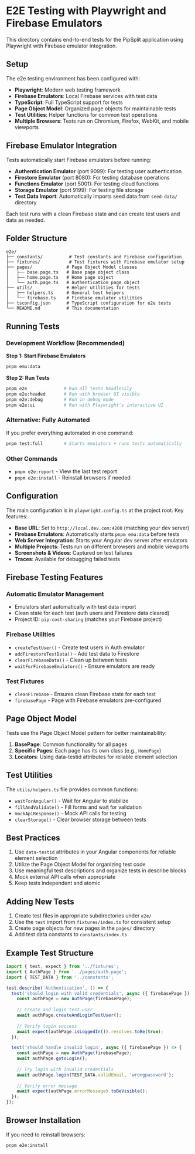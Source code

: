 # E2E Testing with Playwright and Firebase Emulators

This directory contains end-to-end tests for the PipSplit application using Playwright with Firebase emulator integration.

## Setup

The e2e testing environment has been configured with:

- **Playwright**: Modern web testing framework
- **Firebase Emulators**: Local Firebase services with test data
- **TypeScript**: Full TypeScript support for tests
- **Page Object Model**: Organized page objects for maintainable tests
- **Test Utilities**: Helper functions for common test operations
- **Multiple Browsers**: Tests run on Chromium, Firefox, WebKit, and mobile viewports

## Firebase Emulator Integration

Tests automatically start Firebase emulators before running:

- **Authentication Emulator** (port 9099): For testing user authentication
- **Firestore Emulator** (port 8080): For testing database operations
- **Functions Emulator** (port 5001): For testing cloud functions
- **Storage Emulator** (port 9199): For testing file storage
- **Test Data Import**: Automatically imports seed data from `seed-data/` directory

Each test runs with a clean Firebase state and can create test users and data as needed.

## Folder Structure

```
e2e/
├── constants/          # Test constants and Firebase configuration
├── fixtures/           # Test fixtures with Firebase emulator setup
├── pages/             # Page Object Model classes
│   ├── base.page.ts   # Base page object class
│   ├── home.page.ts   # Home page object
│   └── auth.page.ts   # Authentication page object
├── utils/             # Helper utilities for tests
│   ├── helpers.ts     # General test helpers
│   └── firebase.ts    # Firebase emulator utilities
├── tsconfig.json      # TypeScript configuration for e2e tests
└── README.md          # This documentation
```

## Running Tests

### Development Workflow (Recommended)

**Step 1: Start Firebase Emulators**
```bash
pnpm emu:data
```

**Step 2: Run Tests**
```bash
pnpm e2e              # Run all tests headlessly
pnpm e2e:headed       # Run with browser UI visible
pnpm e2e:debug        # Run in debug mode
pnpm e2e:ui           # Run with Playwright's interactive UI
```

### Alternative: Fully Automated
If you prefer everything automated in one command:
```bash
pnpm test:full        # Starts emulators + runs tests automatically
```

### Other Commands
- `pnpm e2e:report` - View the last test report
- `pnpm e2e:install` - Reinstall browsers if needed

## Configuration

The main configuration is in `playwright.config.ts` at the project root. Key features:

- **Base URL**: Set to `http://local.dev.com:4200` (matching your dev server)
- **Firebase Emulators**: Automatically starts `pnpm emu:data` before tests
- **Web Server Integration**: Starts your Angular dev server after emulators
- **Multiple Projects**: Tests run on different browsers and mobile viewports
- **Screenshots & Videos**: Captured on test failures
- **Traces**: Available for debugging failed tests

## Firebase Testing Features

### Automatic Emulator Management
- Emulators start automatically with test data import
- Clean state for each test (auth users and Firestore data cleared)
- Project ID: `pip-cost-sharing` (matches your Firebase project)

### Firebase Utilities
- `createTestUser()` - Create test users in Auth emulator
- `addFirestoreTestData()` - Add test data to Firestore
- `clearFirebaseData()` - Clean up between tests
- `waitForFirebaseEmulators()` - Ensure emulators are ready

### Test Fixtures
- `cleanFirebase` - Ensures clean Firebase state for each test
- `firebasePage` - Page with Firebase emulators pre-configured

## Page Object Model

Tests use the Page Object Model pattern for better maintainability:

1. **BasePage**: Common functionality for all pages
2. **Specific Pages**: Each page has its own class (e.g., `HomePage`)
3. **Locators**: Using data-testid attributes for reliable element selection

## Test Utilities

The `utils/helpers.ts` file provides common functions:

- `waitForAngular()` - Wait for Angular to stabilize
- `fillAndValidate()` - Fill forms and wait for validation
- `mockApiResponse()` - Mock API calls for testing
- `clearStorage()` - Clear browser storage between tests

## Best Practices

1. Use `data-testid` attributes in your Angular components for reliable element selection
2. Utilize the Page Object Model for organizing test code
3. Use meaningful test descriptions and organize tests in describe blocks
4. Mock external API calls when appropriate
5. Keep tests independent and atomic

## Adding New Tests

1. Create test files in appropriate subdirectories under `e2e/`
2. Use the `test` import from `fixtures/index.ts` for consistent setup
3. Create page objects for new pages in the `pages/` directory
4. Add test data constants to `constants/index.ts`

## Example Test Structure

```typescript
import { test, expect } from '../fixtures';
import { AuthPage } from '../pages/auth.page';
import { TEST_DATA } from '../constants';

test.describe('Authentication', () => {
  test('should login with valid credentials', async ({ firebasePage }) => {
    const authPage = new AuthPage(firebasePage);
    
    // Create and login test user
    await authPage.createAndLoginTestUser();
    
    // Verify login success
    await expect(authPage.isLoggedIn()).resolves.toBe(true);
  });

  test('should handle invalid login', async ({ firebasePage }) => {
    const authPage = new AuthPage(firebasePage);
    await authPage.gotoLogin();
    
    // Try login with invalid credentials
    await authPage.login(TEST_DATA.validEmail, 'wrongpassword');
    
    // Verify error message
    await expect(authPage.errorMessage).toBeVisible();
  });
});
```

## Browser Installation

If you need to reinstall browsers:

```bash
pnpm e2e:install
```
